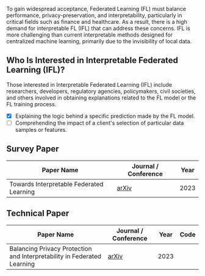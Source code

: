 To gain widespread acceptance, Federated Learning (FL) must balance performance, privacy-preservation, and interpretability, particularly in critical fields such as finance and healthcare. As a result, there is a high demand for interpretable FL (IFL) that can address these concerns. IFL is more challenging than current interpretable methods designed for centralized machine learning, primarily due to the invisibility of local data.

## Who Is Interested in Interpretable Federated Learning (IFL)?

Those interested in Interpretable Federated Learning (IFL) include researchers, developers, regulatory agencies, policymakers, civil societies, and others involved in obtaining explanations related to the FL model or the FL training process.

- [x] Explaining the logic behind a specific prediction made by the FL model.
- [ ] Comprehending the impact of a client's selection of particular data samples or features.

## Survey Paper

| Paper Name | Journal / Conference | Year |
| --- | --- | --- |
| Towards Interpretable Federated Learning | [arXiv](https://arxiv.org/abs/2302.13473) | 2023 |


## Technical Paper

| Paper Name | Journal / Conference | Year | Code |
| --- | --- | --- | --- |
| Balancing Privacy Protection and Interpretability in Federated Learning | [arXiv](https://arxiv.org/abs/2302.08044) | 2023 |  |
